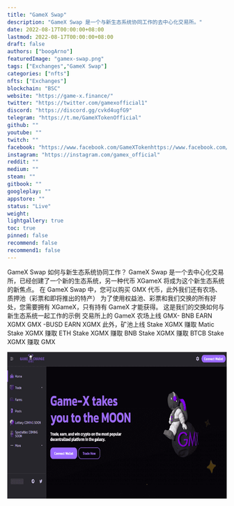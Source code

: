 ```yaml
---
title: "GameX Swap"
description: "GameX Swap 是一个与新生态系统协同工作的去中心化交易所。"
date: 2022-08-17T00:00:00+08:00
lastmod: 2022-08-17T00:00:00+08:00
draft: false
authors: ["boogArno"]
featuredImage: "gamex-swap.png"
tags: ["Exchanges","GameX Swap"]
categories: ["nfts"]
nfts: ["Exchanges"]
blockchain: "BSC"
website: "https://game-x.finance/"
twitter: "https://twitter.com/gamexofficial1"
discord: "https://discord.gg/cvkd4ugfG9"
telegram: "https://t.me/GameXTokenOfficial"
github: ""
youtube: ""
twitch: ""
facebook: "https://www.facebook.com/GameXTokenhttps://www.facebook.com/GameXToken"
instagram: "https://instagram.com/gamex_official"
reddit: ""
medium: ""
steam: ""
gitbook: ""
googleplay: ""
appstore: ""
status: "Live"
weight: 
lightgallery: true
toc: true
pinned: false
recommend: false
recommend1: false
---
```

GameX Swap 如何与新生态系统协同工作？
GameX Swap 是一个去中心化交易所，已经创建了一个新的生态系统，另一种代币 XGameX 将成为这个新生态系统的新焦点。
在 GameX Swap 中，您可以购买 GMX 代币，此外我们还有农场、质押池（彩票和即将推出的特产）
为了使用权益池、彩票和我们交换的所有好处，您需要拥有 XGameX，只有持有 GameX 才能获得。
这是我们的交换如何与新生态系统一起工作的示例
交易所上的 GameX 农场上线 GMX- BNB EARN XGMX GMX -BUSD EARN XGMX 此外，矿池上线 Stake XGMX 赚取 Matic Stake XGMX 赚取 ETH Stake XGMX 赚取 BNB Stake XGMX 赚取 BTCB Stake XGMX 赚取 GMX

![gamexswap-dapp-exchanges-bsc-image1_42303e3a01c328436d24081e6ffb7859](gamexswap-dapp-exchanges-bsc-image1_42303e3a01c328436d24081e6ffb7859.png)
